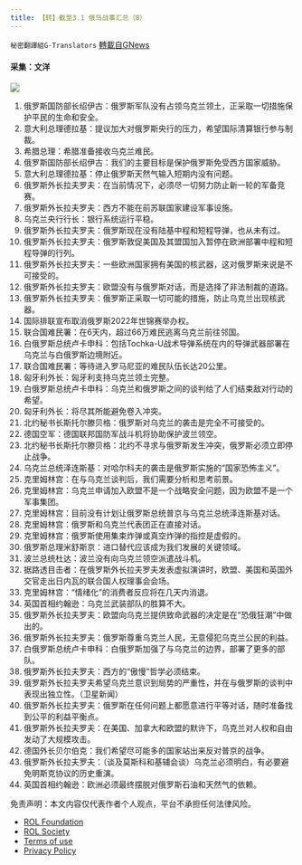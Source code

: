 ```yaml
---
title: 【转】截至3.1 俄乌战事汇总（8）
---
```

`秘密翻譯組G-Translators` [轉載自GNews](https://gnews.org/zh-hans/2088372/)

#### 采集：文洋
![](https://assets.gnews.org/wp-content/uploads/2022/02/2-115.jpg)
1. 俄罗斯国防部长绍伊古：俄罗斯军队没有占领乌克兰领土，正采取一切措施保护平民的生命和安全。
2. 意大利总理德拉基：提议加大对俄罗斯央行的压力，希望国际清算银行参与制裁。
3. 希腊总理：希腊准备接收乌克兰难民。
4. 俄罗斯国防部长绍伊古：我们的主要目标是保护俄罗斯免受西方国家威胁。
5. 意大利总理德拉基：停止俄罗斯天然气输入短期内没有问题。
6. 俄罗斯外长拉夫罗夫：在当前情况下，必须尽一切努力防止新一轮的军备竞赛。
7. 俄罗斯外长拉夫罗夫：西方不能在前苏联国家建设军事设施。
8. 乌克兰央行行长：银行系统运行平稳。
9. 俄罗斯外长拉夫罗夫：俄罗斯现在没有陆基中程和短程导弹，也从未有过。
10. 俄罗斯外长拉夫罗夫：俄罗斯敦促美国及其盟国加入暂停在欧洲部署中程和短程导弹的行列。
11. 俄罗斯外长拉夫罗夫：一些欧洲国家拥有美国的核武器，这对俄罗斯来说是不可接受的。
12. 俄罗斯外长拉夫罗夫：欧盟没有与俄罗斯对话，而是选择了非法制裁的道路。
13. 俄罗斯外长拉夫罗夫：俄罗斯正采取一切可能的措施，防止乌克兰出现核武器。
14. 国际排联宣布取消俄罗斯2022年世锦赛举办权。
15. 联合国难民署：在6天内，超过66万难民逃离乌克兰前往邻国。
16. 白俄罗斯总统卢卡申科：包括Tochka-U战术导弹系统在内的导弹武器部署在乌克兰与白俄罗斯边境附近。
17. 联合国难民署：等待进入罗马尼亚的难民队伍长达20公里。
18. 匈牙利外长：匈牙利支持乌克兰领土完整。
19. 白俄罗斯总统卢卡申科：乌克兰和俄罗斯之间的谈判给了人们结束敌对行动的希望。
20. 匈牙利外长：将尽其所能避免卷入冲突。
21. 北约秘书长斯托尔滕贝格：俄罗斯对乌克兰的袭击是完全不可接受的。
22. 德国空军：德国联邦国防军战斗机将协助保护波兰领空。
23. 北约秘书长斯托尔滕贝格：北约不寻求与俄罗斯发生冲突，俄罗斯必须立即停止战争。
24. 乌克兰总统泽连斯基：对哈尔科夫的袭击是俄罗斯实施的“国家恐怖主义”。
25. 克里姆林宫：在与乌克兰谈判后，我们需要分析和思考前景。
26. 克里姆林宫：乌克兰申请加入欧盟不是一个战略安全问题，因为欧盟不是一个军事集团。
27. 克里姆林宫：目前没有计划让俄罗斯总统普京与乌克兰总统泽连斯基对话。
28. 克里姆林宫：俄罗斯和乌克兰代表团正在直接对话。
29. 克里姆林宫：俄罗斯使用集束炸弹或真空炸弹的指控是虚假的。
30. 俄罗斯总理米舒斯京：进口替代应该成为我们发展的关键领域。
31. 波兰总统杜达：波兰没有向乌克兰领空派遣战斗机。
32. 据路透目击者：在俄罗斯外长拉夫罗夫发表虚拟演讲时，欧盟、美国和英国外交官走出日内瓦的联合国人权理事会会场。
33. 克里姆林宫：“情绪化”的消费者反应将在几天内消退。
34. 英国首相约翰逊：乌克兰武装部队的胜算不大。
35. 俄罗斯外长拉夫罗夫：欧盟向乌克兰提供致命武器的决定是在“恐俄狂潮”中做出的。
36. 俄罗斯外长拉夫罗夫：俄罗斯尊重乌克兰人民，无意侵犯乌克兰公民的利益。
37. 白俄罗斯总统卢卡申科：白俄罗斯加强了与乌克兰的边界，部署了更多的部队。
38. 俄罗斯外长拉夫罗夫：西方的“傲慢”哲学必须结束。
39. 俄罗斯外长拉夫罗夫希望乌克兰意识到局势的严重性，并在与俄罗斯的谈判中表现出独立性。（卫星新闻）
40. 俄罗斯外长拉夫罗夫：俄罗斯在任何问题上都愿意进行平等对话，随时准备找到公平的利益平衡点。
41. 俄罗斯外长拉夫罗夫：在美国、加拿大和欧盟的默许下，乌克兰对人权和自由发动了大规模攻击。
42. 德国外长贝尔伯克：我们希望尽可能多的国家站出来反对普京的战争。
43. 俄罗斯外长拉夫罗夫：（谈及莫斯科和基辅会谈）乌克兰必须明白，有必要避免明斯克协议的历史重演。
44. 英国首相约翰逊：欧洲必须最终摆脱对俄罗斯石油和天然气的依赖。


 

免责声明：本文内容仅代表作者个人观点，平台不承担任何法律风险。

- [ROL Foundation](https://rolfoundation.org/)
- [ROL Society](https://rolsociety.org/)
- [Terms of use](https://gnews.org/terms-of-use-3/)
- [Privacy Policy](https://gnews.org/privacy-policy/)
